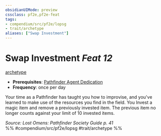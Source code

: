 ```yaml
---
obsidianUIMode: preview
cssclass: pf2e,pf2e-feat
tags:
- compendium/src/pf2e/lopsg
- trait/archetype
aliases: ["Swap Investment"]
---
```

# Swap Investment  *Feat 12*  
[archetype](/rules/traits/archetype.md)  

- **Prerequisites**: [Pathfinder Agent Dedication](/compendium/feats/pathfinder-agent-dedication-lowg.md)
- **Frequency**: once per day

Your time as a Pathfinder has taught you how to improvise, and you've learned to make use of the resources you find in the field. You Invest a magic item and remove a previously invested item. The previous item no longer counts against your limit of 10 invested items.

*Source: Lost Omens: Pathfinder Society Guide p. 41*  
%% #compendium/src/pf2e/lopsg #trait/archetype %%